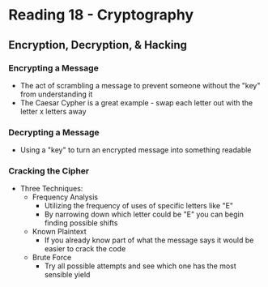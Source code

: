 # Reading 18 - Cryptography
## Encryption, Decryption, & Hacking
### Encrypting a Message
* The act of scrambling a message to prevent someone without the "key" from understanding it
* The Caesar Cypher is a great example - swap each letter out with the letter x letters away

### Decrypting a Message
* Using a "key" to turn an encrypted message into something readable

### Cracking the Cipher
* Three Techniques:
  * Frequency Analysis
    * Utilizing the frequency of uses of specific letters like "E"
    * By narrowing down which letter could be "E" you can begin finding possible shifts
  * Known Plaintext
    * If you already know part of what the message says it would be easier to crack the code
  * Brute Force
    * Try all possible attempts and see which one has the most sensible yield 

